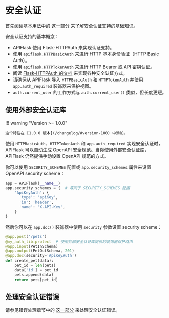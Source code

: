 # 安全认证

首先阅读基本用法中的 [这一部分](/usage/#use-appauth_required-to-protect-your-views)
来了解安全认证支持的基础知识。

安全认证支持的基本概念：

- APIFlask 使用 Flask-HTTPAuth 来实现认证支持。
- 使用 [`apiflask.HTTPBasicAuth`](/api/security/#apiflask.security.HTTPBasicAuth) 来进行 HTTP 基本身份验证（HTTP Basic Auth）。
- 使用 [`apiflask.HTTPTokenAuth`](/api/security/#apiflask.security.HTTPTokenAuth) 来进行 HTTP Bearer 或 API 密钥认证。
- 阅读 [Flask-HTTPAuth 的文档](https://flask-httpauth.readthedocs.io/) 来实现各种安全认证方式。
- 请确保从 APIFlask 导入 `HTTPBasicAuth` 和 `HTTPTokenAuth` 并使用 `app.auth_required` 装饰器来保护视图。
- `auth.current_user` 的工作方式与 `auth.current_user()` 类似，但长度更短。

## 使用外部安全认证库

!!! warning "Version >= 1.0.0"

    这个特性在 [1.0.0 版本](/changelog/#version-100) 中添加。

使用 `HTTPBasicAuth`、`HTTPTokenAuth` 和 `app.auth_required` 实现安全认证时，APIFlask 可以自动生成 OpenAPI 安全规范。当你使用外部安全认证库，APIFlask 仍然提供手动设置 OpenAPI 规范的方式。

你可以使用 `SECURITY_SCHEMES` 配置或 `app.security_schemes` 属性来设置 OpenAPI security scheme：

```python
app = APIFlask(__name__)
app.security_schemes = {  # 等同于 SECURITY_SCHEMES 配置
    'ApiKeyAuth': {
      'type': 'apiKey',
      'in': 'header',
      'name': 'X-API-Key',
    }
}
```
然后你可以在 `app.doc()` 装饰器中使用 `security` 参数设置 security scheme：

```python hl_lines="5"
@app.post('/pets')
@my_auth_lib.protect  # 使用外部安全认证库提供的装饰器保护路由
@app.input(PetInSchema)
@app.output(PetOutSchema, 201)
@app.doc(security='ApiKeyAuth')
def create_pet(data):
    pet_id = len(pets)
    data['id'] = pet_id
    pets.append(data)
    return pets[pet_id]
```


## 处理安全认证错误

请参见错误处理章节中的 [这一部分](/error-handling/#handling-authentication-errors) 来处理安全认证错误。
